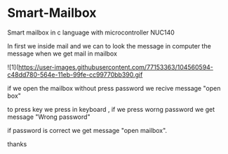 # Smart-Mailbox
Smart mailbox in c language with microcontroller NUC140

In first we inside mail and we can to look the message in computer the message when we get mail in mailbox

![1](https://user-images.githubusercontent.com/77153363/104560594-c48dd780-564e-11eb-99fe-cc99770bb390.gif


if we open the mailbox without press password we recive message "open box"


to press key we press in keyboard , if we press worng password we get message "Wrong password"


if password is correct we get message "open mailbox".



thanks 
